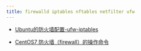 ```yaml
---
title: firewalld iptables nftables netfilter ufw
---
```


- [Ubuntu的防火墙配置-ufw-iptables](https://www.cnblogs.com/ylan2009/articles/2321136.html)

- [CentOS7 防火墙（firewall）的操作命令](https://www.cnblogs.com/leoxuan/p/8275343.html)